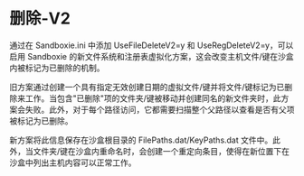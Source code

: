 # 删除-V2

通过在 Sandboxie.ini 中添加 UseFileDeleteV2=y 和 UseRegDeleteV2=y，可以启用 Sandboxie 的新文件系统和注册表虚拟化方案，这会改变主机文件/键在沙盒内被标记为已删除的机制。

旧方案通过创建一个具有指定无效创建日期的虚拟文件/键并将文件/键标记为已删除来工作。当包含"已删除"项的文件夹/键被移动并创建同名的新文件夹时，此方案会失败。此外，对于每个路径访问，它都需要扫描整个父路径以查看是否有父项被标记为已删除。

新方案将此信息保存在沙盒根目录的 FilePaths.dat/KeyPaths.dat 文件中。此外，当文件夹/键在沙盒内重命名时，会创建一个重定向条目，使得在新位置下在沙盒中列出主机内容可以正常工作。 
